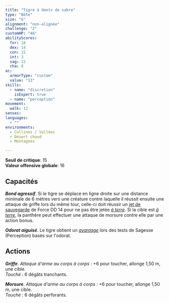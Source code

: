 ```yaml
---
title: "Tigre à dents de sabre"
type: "Bête"
size: "G"
alignment: "non-alignée"
challenge: "2"
customHP: "46"
abilityScores:
  for: 18
  dex: 14
  con: 15
  int: 3
  sag: 12
  cha: 8
ac:
  armorType: "custom"
  value: "13"
skills:
  - name: "discretion"
    isExpert: true
  - name: "perception"
movement:
  walk: 12
senses:
languages:
  - ""
environments:
  - Collines / Vallées
  - Désert chaud
  - Montagnes

---
```

**Seuil de critique**: 15             
**Valeur offensive globale**: 16    
## Capacités
_**Bond agressif**_. Si le tigre se déplace en ligne droite sur une distance minimale de 6 mètres vers une créature contre laquelle il réussit ensuite une attaque de griffe lors du même tour, celle-ci doit réussir un [jet de sauvegarde](/utiliser-les-caracteristiques/#jets-de-sauvegarde) de Force DD 14 pour ne pas être jetée [_à terre_](/gerer-la-sante-du-personnage/#a-terre). Si la cible est [_à terre_](/gerer-la-sante-du-personnage/#a-terre), la panthère peut effectuer une attaque de morsure contre elle par une action bonus.

_**Odorat aiguisé**_. Le tigre obtient un [_avantage_](/utiliser-les-caracteristiques/#avantage-et-desavantage) lors des tests de Sagesse (Perception) basés sur l'odorat.

## Actions
_**Griffe**_. _Attaque d'arme au corps à corps_ : +6 pour toucher, allonge 1,50 m, une cible.  
_Touché_ : 6 dégâts tranchants.

_**Morsure**_. _Attaque d'arme au corps à corps_ : +6 pour toucher, allonge 1,50 m, une cible.  
_Touché_ : 6 dégâts perforants.

